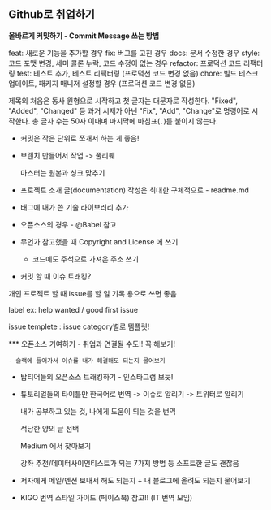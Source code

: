 ## Github로 취업하기

**올바르게 커밋하기 - Commit Message 쓰는 방법**

feat: 새로운 기능을 추가할 경우
fix: 버그를 고친 경우
docs: 문서 수정한 경우
style: 코드 포맷 변경, 세미 콜론 누락, 코드 수정이 없는 경우
refactor: 프로덕션 코드 리팩터링
test: 테스트 추가, 테스트 리팩터링 (프로덕션 코드 변경 없음)
chore: 빌드 테스크 업데이트, 패키지 매니저 설정할 경우 (프로덕션 코드 변경 없음)

제목의 처음은 동사 원형으로 시작하고 첫 글자는 대문자로 작성한다. "Fixed", "Added", "Changed" 등 과거 시제가 아닌 "Fix", "Add", "Change"로 명령어로 시작한다. 총 글자 수는 50자 이내며 마지막에 마침표(`.`)를 붙이지 않는다.



* 커밋은 작은 단위로 쪼개서 하는 게 좋음!

* 브랜치 만들어서 작업 -> 풀리퀘

  마스터는 원본과 싱크 맞추기

* 프로젝트 소개 글(documentation) 작성은 최대한 구체적으로 - readme.md

* 태그에 내가 쓴 기술 라이브러리 추가

* 오픈소스의 경우 - @Babel 참고

* 무언가 참고했을 때 Copyright and License 에 쓰기
  * 코드에도 주석으로 가져온 주소 쓰기
* 커밋 할 때 이슈 트래킹?

개인 프로젝트 할 때 issue를 할 일 기록 용으로 쓰면 좋음

label ex: help wanted / good first issue

issue templete : issue category별로 템플릿!

*** 오픈소스 기여하기 - 취업과 연결될 수도!! 꼭 해보기!

	- 슬랙에 들어가서 이슈를 내가 해결해도 되는지 물어보기

* 탑티어들의 오픈소스 트래킹하기 - 인스타그램 보듯!

* 튜토리얼들의 타이틀만 한국어로 번역 -> 이슈로 알리기 -> 트위터로 알리기

  내가 공부하고 있는 것, 나에게 도움이 되는 것을 번역

  적당한 양의 글 선택

  Medium 에서 찾아보기

  강좌 추천/데이터사이언티스트가 되는 7가지 방법 등 소프트한 글도 괜찮음

* 저자에게 메일/멘션 보내서 해도 되는지 + 내 블로그에 올려도 되는지  물어보기

* KIGO 번역 스타일 가이드 (페이스북) 참고!! (IT 번역 모임)